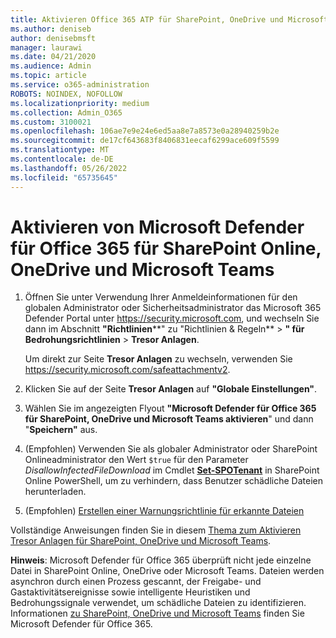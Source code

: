 ```yaml
---
title: Aktivieren Office 365 ATP für SharePoint, OneDrive und Microsoft Teams
ms.author: deniseb
author: denisebmsft
manager: laurawi
ms.date: 04/21/2020
ms.audience: Admin
ms.topic: article
ms.service: o365-administration
ROBOTS: NOINDEX, NOFOLLOW
ms.localizationpriority: medium
ms.collection: Admin_O365
ms.custom: 3100021
ms.openlocfilehash: 106ae7e9e24e6ed5aa8e7a8573e0a28940259b2e
ms.sourcegitcommit: de17cf643683f8406831eecaf6299ace609f5599
ms.translationtype: MT
ms.contentlocale: de-DE
ms.lasthandoff: 05/26/2022
ms.locfileid: "65735645"
---
```

# <a name="enable-microsoft-defender-for-office-365-for-sharepoint-online-onedrive-and-microsoft-teams"></a>Aktivieren von Microsoft Defender für Office 365 für SharePoint Online, OneDrive und Microsoft Teams

1. Öffnen Sie unter Verwendung Ihrer Anmeldeinformationen für den globalen Administrator oder Sicherheitsadministrator das Microsoft 365 Defender Portal unter <https://security.microsoft.com>, und wechseln Sie dann im Abschnitt **"Richtlinien****" zu "Richtlinien & Regeln** \> **" für Bedrohungsrichtlinien** \> **Tresor Anlagen**.

   Um direkt zur Seite **Tresor Anlagen** zu wechseln, verwenden Sie <https://security.microsoft.com/safeattachmentv2>.

2. Klicken Sie auf der Seite **Tresor Anlagen** auf **"Globale Einstellungen"**.
3. Wählen Sie im angezeigten Flyout **"Microsoft Defender für Office 365 für SharePoint, OneDrive und Microsoft Teams aktivieren**" und dann "**Speichern"** aus.
4. (Empfohlen) Verwenden Sie als globaler Administrator oder SharePoint Onlineadministrator den Wert `$true` für den Parameter *DisallowInfectedFileDownload* im Cmdlet **[Set-SPOTenant](https://docs.microsoft.com/powershell/module/sharepoint-online/Set-SPOTenant)** in SharePoint Online PowerShell, um zu verhindern, dass Benutzer schädliche Dateien herunterladen.
5. (Empfohlen) [Erstellen einer Warnungsrichtlinie für erkannte Dateien](https://docs.microsoft.com/microsoft-365/security/office-365-security/turn-on-mdo-for-spo-odb-and-teams#step-3-recommended-use-the-microsoft-365-defender-portal-to-create-an-alert-policy-for-detected-files)

Vollständige Anweisungen finden Sie in diesem [Thema zum Aktivieren Tresor Anlagen für SharePoint, OneDrive und Microsoft Teams](https://docs.microsoft.com/microsoft-365/security/office-365-security/turn-on-mdo-for-spo-odb-and-teams).

**Hinweis**: Microsoft Defender für Office 365 überprüft nicht jede einzelne Datei in SharePoint Online, OneDrive oder Microsoft Teams. Dateien werden asynchron durch einen Prozess gescannt, der Freigabe- und Gastaktivitätsereignisse sowie intelligente Heuristiken und Bedrohungssignale verwendet, um schädliche Dateien zu identifizieren. Informationen [zu SharePoint, OneDrive und Microsoft Teams](https://docs.microsoft.com/microsoft-365/security/office-365-security/atp-for-spo-odb-and-teams) finden Sie Microsoft Defender für Office 365.
